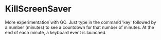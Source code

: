 # KillScreenSaver
More experimentation with GO.  Just type in the command 'key' followed by a number (minutes) to see a countdown for that number of minutes.  At the end of each minute, a keyboard event is launched.
